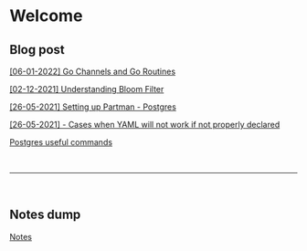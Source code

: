 # Welcome

## Blog post

[[06-01-2022] Go Channels and Go Routines](blogs/go/channels.md)

[[02-12-2021] Understanding Bloom Filter](blogs/bloom_filter/bloom_filter.md)

[[26-05-2021] Setting up Partman - Postgres](blogs/setting_up_partman/setting_up_partman.md)

[[26-05-2021] - Cases when YAML will not work if not properly declared](blogs/Cases_when_YAML_will_not_work_if_not_properly_declared.md)

[Postgres useful commands](blogs/postgres_useful_commands.md)

<br>
<hr>
<br>

## Notes dump

[Notes](blogs/notes.md)